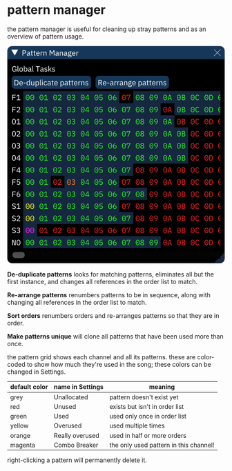 # pattern manager

the pattern manager is useful for cleaning up stray patterns and as an overview of pattern usage.

![pattern manager dialog](pattern-manager.png)

**De-duplicate patterns** looks for matching patterns, eliminates all but the first instance, and changes all references in the order list to match.

**Re-arrange patterns** renumbers patterns to be in sequence, along with changing all references in the order list to match.

**Sort orders** renumbers orders and re-arranges patterns so that they are in order.

**Make patterns unique** will clone all patterns that have been used more than once.

the pattern grid shows each channel and all its patterns. these are color-coded to show how much they're used in the song; these colors can be changed in Settings.

| default color | name in Settings | meaning |
| --- | --- | --- |
| grey | Unallocated | pattern doesn't exist yet |
| red | Unused | exists but isn't in order list |
| green | Used | used only once in order list |
| yellow | Overused | used multiple times |
| orange | Really overused | used in half or more orders |
| magenta | Combo Breaker | the only used pattern in this channel! |

right-clicking a pattern will permanently delete it.
